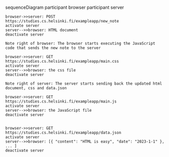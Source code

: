 sequenceDiagram
    participant browser
    participant server

    browser->>server: POST https://studies.cs.helsinki.fi/exampleapp/new_note
    activate server
    server-->>browser: HTML document
    deactivate server

    Note right of browser: The browser starts executing the JavaScript code that sends the new note to the server

    browser->>server: GET https://studies.cs.helsinki.fi/exampleapp/main.css
    activate server
    server-->>browser: the css file
    deactivate server

    Note right of server: The server starts sending back the updated html document, css and data.json

    browser->>server: GET https://studies.cs.helsinki.fi/exampleapp/main.js
    activate server
    server-->>browser: the JavaScript file
    deactivate server


    browser->>server: GET https://studies.cs.helsinki.fi/exampleapp/data.json
    activate server
    server-->>browser: [{ "content": "HTML is easy", "date": "2023-1-1" }, ... ]
    deactivate server
